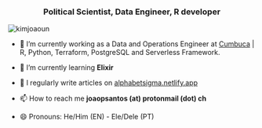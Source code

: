

<h3 align="center">Political Scientist, Data Engineer, R developer</h3>

<p align="left"> <img src="https://komarev.com/ghpvc/?username=kimjoaoun" alt="kimjoaoun" /> </p>

- 🔭 I’m currently working as a Data and Operations Engineer at [Cumbuca](https://github.com/appcumbuca) | R, Python, Terraform, PostgreSQL and Serverless Framework.

- 🌱 I’m currently learning **Elixir**

- 📝 I regularly write articles on [alphabetsigma.netlify.app](https://alphabetsigma.netlify.app/)

- 📫 How to reach me **joaopsantos (at) protonmail (dot) ch**

- 😄 Pronouns: He/Him (EN) - Ele/Dele (PT)


